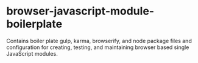 # browser-javascript-module-boilerplate
Contains boiler plate gulp, karma, browserify, and node package files and configuration for creating, testing, and maintaining browser based single JavaScript modules. 
